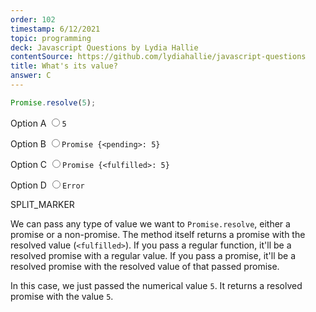 ```yaml
---
order: 102
timestamp: 6/12/2021
topic: programming
deck: Javascript Questions by Lydia Hallie
contentSource: https://github.com/lydiahallie/javascript-questions
title: What's its value?
answer: C
---
```


  

```javascript
Promise.resolve(5);
```


<label for="option-A">Option A</label>
<input type="radio" name="answer-option" id="option-A" value="A">`5`</input>
    

<label for="option-B">Option B</label>
<input type="radio" name="answer-option" id="option-B" value="B">`Promise {<pending>: 5}`</input>
    

<label for="option-C">Option C</label>
<input type="radio" name="answer-option" id="option-C" value="C">`Promise {<fulfilled>: 5}`</input>
    

<label for="option-D">Option D</label>
<input type="radio" name="answer-option" id="option-D" value="D">`Error`</input>
    




SPLIT_MARKER

We can pass any type of value we want to `Promise.resolve`, either a promise or a non-promise. The method itself returns a promise with the resolved value (`<fulfilled>`). If you pass a regular function, it'll be a resolved promise with a regular value. If you pass a promise, it'll be a resolved promise with the resolved value of that passed promise.

In this case, we just passed the numerical value `5`. It returns a resolved promise with the value `5`.




